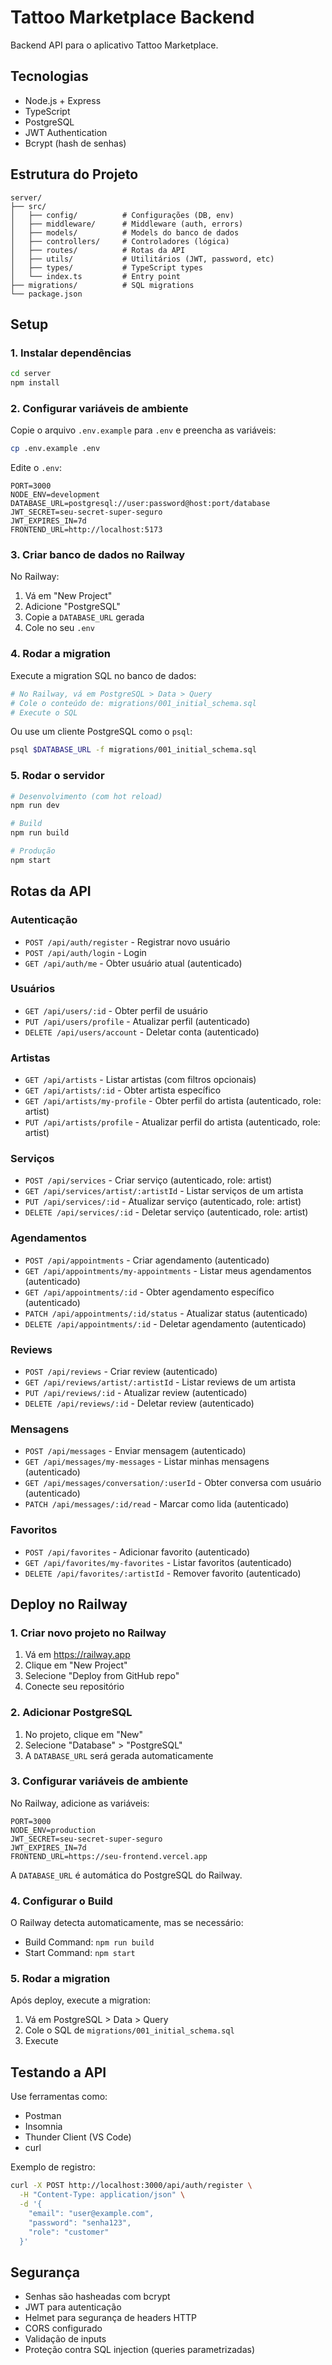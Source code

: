 # Tattoo Marketplace Backend

Backend API para o aplicativo Tattoo Marketplace.

## Tecnologias

- Node.js + Express
- TypeScript
- PostgreSQL
- JWT Authentication
- Bcrypt (hash de senhas)

## Estrutura do Projeto

```
server/
├── src/
│   ├── config/          # Configurações (DB, env)
│   ├── middleware/      # Middleware (auth, errors)
│   ├── models/          # Models do banco de dados
│   ├── controllers/     # Controladores (lógica)
│   ├── routes/          # Rotas da API
│   ├── utils/           # Utilitários (JWT, password, etc)
│   ├── types/           # TypeScript types
│   └── index.ts         # Entry point
├── migrations/          # SQL migrations
└── package.json
```

## Setup

### 1. Instalar dependências

```bash
cd server
npm install
```

### 2. Configurar variáveis de ambiente

Copie o arquivo `.env.example` para `.env` e preencha as variáveis:

```bash
cp .env.example .env
```

Edite o `.env`:

```
PORT=3000
NODE_ENV=development
DATABASE_URL=postgresql://user:password@host:port/database
JWT_SECRET=seu-secret-super-seguro
JWT_EXPIRES_IN=7d
FRONTEND_URL=http://localhost:5173
```

### 3. Criar banco de dados no Railway

No Railway:

1. Vá em "New Project"
2. Adicione "PostgreSQL"
3. Copie a `DATABASE_URL` gerada
4. Cole no seu `.env`

### 4. Rodar a migration

Execute a migration SQL no banco de dados:

```bash
# No Railway, vá em PostgreSQL > Data > Query
# Cole o conteúdo de: migrations/001_initial_schema.sql
# Execute o SQL
```

Ou use um cliente PostgreSQL como o `psql`:

```bash
psql $DATABASE_URL -f migrations/001_initial_schema.sql
```

### 5. Rodar o servidor

```bash
# Desenvolvimento (com hot reload)
npm run dev

# Build
npm run build

# Produção
npm start
```

## Rotas da API

### Autenticação

- `POST /api/auth/register` - Registrar novo usuário
- `POST /api/auth/login` - Login
- `GET /api/auth/me` - Obter usuário atual (autenticado)

### Usuários

- `GET /api/users/:id` - Obter perfil de usuário
- `PUT /api/users/profile` - Atualizar perfil (autenticado)
- `DELETE /api/users/account` - Deletar conta (autenticado)

### Artistas

- `GET /api/artists` - Listar artistas (com filtros opcionais)
- `GET /api/artists/:id` - Obter artista específico
- `GET /api/artists/my-profile` - Obter perfil do artista (autenticado, role: artist)
- `PUT /api/artists/profile` - Atualizar perfil do artista (autenticado, role: artist)

### Serviços

- `POST /api/services` - Criar serviço (autenticado, role: artist)
- `GET /api/services/artist/:artistId` - Listar serviços de um artista
- `PUT /api/services/:id` - Atualizar serviço (autenticado, role: artist)
- `DELETE /api/services/:id` - Deletar serviço (autenticado, role: artist)

### Agendamentos

- `POST /api/appointments` - Criar agendamento (autenticado)
- `GET /api/appointments/my-appointments` - Listar meus agendamentos (autenticado)
- `GET /api/appointments/:id` - Obter agendamento específico (autenticado)
- `PATCH /api/appointments/:id/status` - Atualizar status (autenticado)
- `DELETE /api/appointments/:id` - Deletar agendamento (autenticado)

### Reviews

- `POST /api/reviews` - Criar review (autenticado)
- `GET /api/reviews/artist/:artistId` - Listar reviews de um artista
- `PUT /api/reviews/:id` - Atualizar review (autenticado)
- `DELETE /api/reviews/:id` - Deletar review (autenticado)

### Mensagens

- `POST /api/messages` - Enviar mensagem (autenticado)
- `GET /api/messages/my-messages` - Listar minhas mensagens (autenticado)
- `GET /api/messages/conversation/:userId` - Obter conversa com usuário (autenticado)
- `PATCH /api/messages/:id/read` - Marcar como lida (autenticado)

### Favoritos

- `POST /api/favorites` - Adicionar favorito (autenticado)
- `GET /api/favorites/my-favorites` - Listar favoritos (autenticado)
- `DELETE /api/favorites/:artistId` - Remover favorito (autenticado)

## Deploy no Railway

### 1. Criar novo projeto no Railway

1. Vá em https://railway.app
2. Clique em "New Project"
3. Selecione "Deploy from GitHub repo"
4. Conecte seu repositório

### 2. Adicionar PostgreSQL

1. No projeto, clique em "New"
2. Selecione "Database" > "PostgreSQL"
3. A `DATABASE_URL` será gerada automaticamente

### 3. Configurar variáveis de ambiente

No Railway, adicione as variáveis:

```
PORT=3000
NODE_ENV=production
JWT_SECRET=seu-secret-super-seguro
JWT_EXPIRES_IN=7d
FRONTEND_URL=https://seu-frontend.vercel.app
```

A `DATABASE_URL` é automática do PostgreSQL do Railway.

### 4. Configurar o Build

O Railway detecta automaticamente, mas se necessário:

- Build Command: `npm run build`
- Start Command: `npm start`

### 5. Rodar a migration

Após deploy, execute a migration:

1. Vá em PostgreSQL > Data > Query
2. Cole o SQL de `migrations/001_initial_schema.sql`
3. Execute

## Testando a API

Use ferramentas como:
- Postman
- Insomnia
- Thunder Client (VS Code)
- curl

Exemplo de registro:

```bash
curl -X POST http://localhost:3000/api/auth/register \
  -H "Content-Type: application/json" \
  -d '{
    "email": "user@example.com",
    "password": "senha123",
    "role": "customer"
  }'
```

## Segurança

- Senhas são hasheadas com bcrypt
- JWT para autenticação
- Helmet para segurança de headers HTTP
- CORS configurado
- Validação de inputs
- Proteção contra SQL injection (queries parametrizadas)
